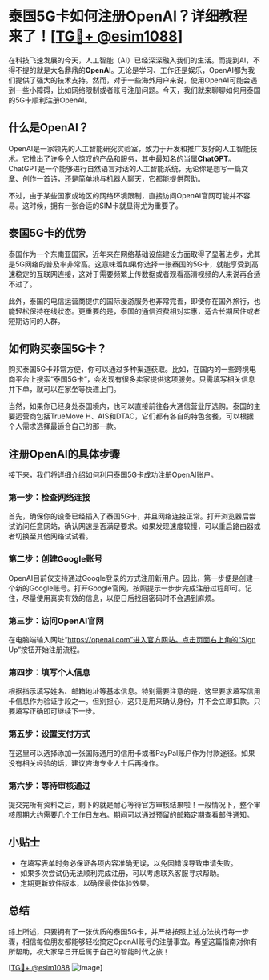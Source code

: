 # 泰国5G卡如何注册OpenAI？详细教程来了！[[TG💪+ @esim1088](https://t.me/s/esim1088)]

在科技飞速发展的今天，人工智能（AI）已经深深融入我们的生活。而提到AI，不得不提的就是大名鼎鼎的**OpenAI**。无论是学习、工作还是娱乐，OpenAI都为我们提供了强大的技术支持。然而，对于一些海外用户来说，使用OpenAI可能会遇到一些小障碍，比如网络限制或者账号注册问题。今天，我们就来聊聊如何用泰国的5G卡顺利注册OpenAI。

## 什么是OpenAI？

OpenAI是一家领先的人工智能研究实验室，致力于开发和推广友好的人工智能技术。它推出了许多令人惊叹的产品和服务，其中最知名的当属**ChatGPT**。ChatGPT是一个能够进行自然语言对话的人工智能系统，无论你是想写一篇文章、创作一首诗，还是简单地与机器人聊天，它都能提供帮助。

不过，由于某些国家或地区的网络环境限制，直接访问OpenAI官网可能并不容易。这时候，拥有一张合适的SIM卡就显得尤为重要了。

## 泰国5G卡的优势

泰国作为一个东南亚国家，近年来在网络基础设施建设方面取得了显著进步，尤其是5G网络的普及率非常高。这意味着如果你选择一张泰国的5G卡，就能享受到高速稳定的互联网连接，这对于需要频繁上传数据或者观看高清视频的人来说再合适不过了。

此外，泰国的电信运营商提供的国际漫游服务也非常完善，即使你在国外旅行，也能轻松保持在线状态。更重要的是，泰国的通信资费相对实惠，适合长期居住或者短期访问的人群。

## 如何购买泰国5G卡？

购买泰国5G卡非常方便，你可以通过多种渠道获取。比如，在国内的一些跨境电商平台上搜索“泰国5G卡”，会发现有很多卖家提供这项服务。只需填写相关信息并下单，就可以在家坐等快递上门。

当然，如果你已经身处泰国境内，也可以直接前往各大通信营业厅选购。泰国的主要运营商包括TrueMove H、AIS和DTAC，它们都有各自的特色套餐，可以根据个人需求选择最适合自己的那一款。

## 注册OpenAI的具体步骤

接下来，我们将详细介绍如何利用泰国5G卡成功注册OpenAI账户。

### 第一步：检查网络连接

首先，确保你的设备已经插入了泰国5G卡，并且网络连接正常。打开浏览器后尝试访问任意网站，确认网速是否满足要求。如果发现速度较慢，可以重启路由器或者切换至其他网络试试看。

### 第二步：创建Google账号

OpenAI目前仅支持通过Google登录的方式注册新用户。因此，第一步便是创建一个新的Google账号。打开Google官网，按照提示一步步完成注册过程即可。记住，尽量使用真实有效的信息，以便日后找回密码时不会遇到麻烦。

### 第三步：访问OpenAI官网

在电脑端输入网址“https://openai.com”进入官方网站。点击页面右上角的“Sign Up”按钮开始注册流程。

### 第四步：填写个人信息

根据指示填写姓名、邮箱地址等基本信息。特别需要注意的是，这里要求填写信用卡信息作为验证手段之一。但别担心，这只是用来确认身份，并不会立即扣款。只要填写正确即可继续下一步。

### 第五步：设置支付方式

在这里可以选择添加一张国际通用的信用卡或者PayPal账户作为付款途径。如果没有相关经验的话，建议咨询专业人士后再操作。

### 第六步：等待审核通过

提交完所有资料之后，剩下的就是耐心等待官方审核结果啦！一般情况下，整个审核周期大约需要几个工作日左右。期间可以通过预留的邮箱定期查看邮件通知。

## 小贴士

- 在填写表单时务必保证各项内容准确无误，以免因错误导致申请失败。
- 如果多次尝试仍无法顺利完成注册，可以考虑联系客服寻求帮助。
- 定期更新软件版本，以确保最佳体验效果。

## 总结

综上所述，只要拥有了一张优质的泰国5G卡，并严格按照上述方法执行每一步骤，相信每位朋友都能够轻松搞定OpenAI账号的注册事宜。希望这篇指南对你有所帮助，祝大家早日开启属于自己的智能时代之旅！

[[TG💪+ @esim1088](https://t.me/s/esim1088) ![Image](https://i.postimg.cc/4NQfJmqS/Snipaste-2025-05-13-00-14-12.png)]